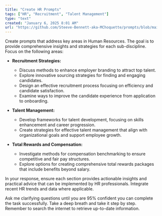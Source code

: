 ```yaml
---
title: "Create HR Prompts"
tags: ["HR", "Recruitment", "Talent Management"]
type: "text"
created: "January 6, 2025 8:01 AM"
url: "https://github.com/Steeve-Bennett-aka-MChoquette/prompts/blob/main/create_hr_prompts.md"
---
```


Create prompts that address key areas in Human Resources. The goal is to provide comprehensive insights and strategies for each sub-discipline. Focus on the following areas:

- **Recruitment Strategies:**
  - Discuss methods to enhance employer branding to attract top talent.
  - Explore innovative sourcing strategies for finding and engaging candidates.
  - Design an effective recruitment process focusing on efficiency and candidate satisfaction.
  - Examine ways to improve the candidate experience from application to onboarding.

- **Talent Management:**
  - Develop frameworks for talent development, focusing on skills enhancement and career progression.
  - Create strategies for effective talent management that align with organizational goals and support employee growth.

- **Total Rewards and Compensation:**
  - Investigate methods for compensation benchmarking to ensure competitive and fair pay structures.
  - Explore options for creating comprehensive total rewards packages that include benefits beyond salary.

In your response, ensure each section provides actionable insights and practical advice that can be implemented by HR professionals. Integrate recent HR trends and data where applicable.

Ask me clarifying questions until you are 95% confident you can complete the task successfully. Take a deep breath and take it step by step. Remember to search the internet to retrieve up-to-date information.